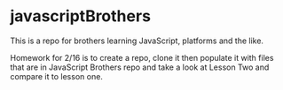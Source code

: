 # javascriptBrothers
This is a repo for brothers learning JavaScript, platforms and the like.

Homework for 2/16 is to create a repo, clone it then populate it with files that are in JavaScript Brothers repo and take a look at Lesson Two and compare it to lesson one.
